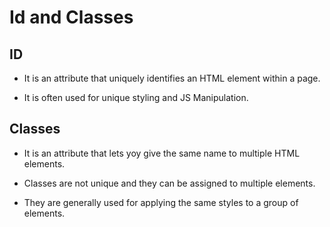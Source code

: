 # Id and Classes

## ID

- It is an attribute that uniquely identifies an HTML element within a page.

- It is often used for unique styling and JS Manipulation.

## Classes

- It is an attribute that lets yoy give the same name to multiple HTML elements.

- Classes are not unique and they can be assigned to multiple elements.

- They are generally used for applying the same styles to a group of elements.
